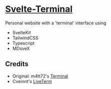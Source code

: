# [Svelte-Terminal](https://joonsuuh.dev)

Personal website with a 'terminal' interface using

- SvelteKit
- TailwindCSS
- Typescript
- MDsveX

## Credits

- Original: m4tt72's [Terminal](https://github.com/m4tt72/terminal)
- Cveinnt's [LiveTerm](https://github.com/Cveinnt/LiveTerm)
